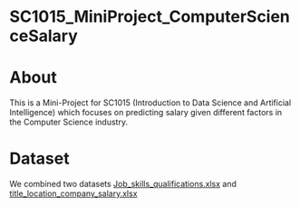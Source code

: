 # SC1015_MiniProject_ComputerScienceSalary
# About
This is a Mini-Project for SC1015 (Introduction to Data Science and Artificial Intelligence) which focuses on predicting salary given different factors in the Computer Science industry.
# Dataset
We combined two datasets
[Job_skills_qualifications.xlsx](https://github.com/Shawnzylim/SC1015_MiniProject_ComputerScienceSalary/files/8546509/Job_skills_qualifications.xlsx)
and
[title_location_company_salary.xlsx](https://github.com/Shawnzylim/SC1015_MiniProject_ComputerScienceSalary/files/8546510/title_location_company_salary.xlsx)

